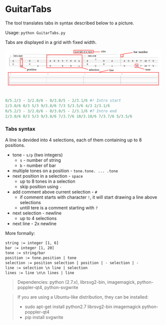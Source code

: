 # GuitarTabs
The tool translates tabs in syntax described below to a picture.

Usage: `python GuitarTabs.py`

Tabs are displayed in a grid with fixed width. 

<div align="center">
  <img src="https://raw.githubusercontent.com/mathooo/GuitarTabs/master/pics/front.png"><br><br>
</div>

```python
0/5.2/3 - 3/2.0/6 - 0/3.0/5 - 2/3.1/6 #! Intro start
2/3.0/6 0/3 5/3 9/3.8/6 7/3 5/3.5/6 4/3 2/3.1/6
0/5.2/3 - 3/2.0/6 - 0/3.0/5 - 2/3.1/6 #? Intro end
2/3.0/6 0/3 5/3 9/3.8/6 7/3.7/6 10/3.10/6 7/3.7/6 5/3.5/6
```

### Tabs syntax

A line is devided into 4 selections, each of them containing up to 8 positions.

* tone - `s/p` (two integers)
	* `s` - number of string
	* `b` - number of bar
* multiple tones on a position - `tone.tone. ... .tone`
* next position in a selection - `space`
	* up to 8 tones in a selection
	* skip position using `-`
* add comment above current selection - `#`
	* if comment starts with character `!`, it will start drawing a line above selections
	* untill tere is a comment starting with `?`
* next selection - newline
	* up to 4 selections
* next line - 2x newline

More formally:

```
string := integer [1, 6]
bar := integer [1, 20]
tone := string/bar
position := tone.position | tone
selection := position selection | position | - selection | -
line := selection \n line | selection
lines := line \n\n lines | line
```

> Dependencies:
> python (2.7.x), librsvg2-bin, imagemagick, python-poppler-qt4, python-svgwrite

> If you are using a Ubuntu-like distribution, they can be installed:
> * sudo apt-get install python2.7 librsvg2-bin imagemagick python-poppler-qt4
> * pip install svgwrite
